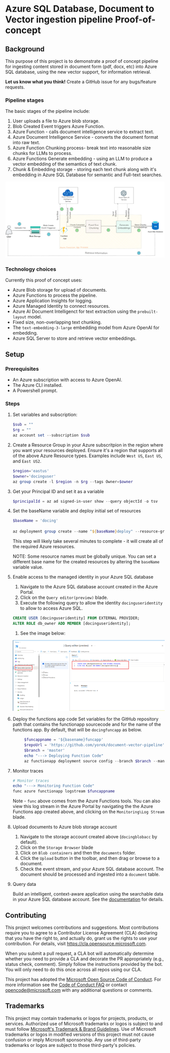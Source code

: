# Azure SQL Database, Document to Vector ingestion pipeline Proof-of-concept

## Background
This purpose of this project is to demonstrate a proof of concept pipeline for ingesting content stored in document form (pdf, docx, etc) into Azure SQL database, using the new vector support, for information retrieval.

**Let us know what you think!** Create a GitHub issue for any bugs/feature requests.

### Pipeline stages
The basic stages of the pipeline include:

1. User uploads a file to Azure blob storage.
1. Blob Created Event triggers Azure Function.
1. Azure Function - calls document intelligence service to extract text.
1. Azure Document Intelligence Service - converts the document format into raw text.
1. Azure Function Chunking process- break text into reasonable size chunks for LLMs to process.
1. Azure Functions Generate embedding - using an LLM to produce a vector embedding of the semantics of text chunk.
1. Chunk & Embedding storage - storing each text chunk along with it's embedding in Azure SQL Database for semantic and Full-text searches.

![pipleline](images/azuresql_pipeline.png "Pipeline")

### Technology choices
Currently this proof of concept uses:
* Azure Blob storage for upload of documents.
* Azure Functions to process the pipeline.
* Azure Application Insights for logging.
* Azure Managed Identity to connect resources.
* Azure AI Document Intelligenct for text extraction using the `prebuilt-layout` model.
* Fixed size, non-overlapping text chunking.
* The `text-embedding-3-large` embedding model from Azure OpenAI for embedding.
* Azure SQL Server to store and retrieve vector embeddings.

## Setup

### Prerequisites
* An Azure subscription with access to Azure OpenAI.
* The Azure CLI installed.
* A Powershell prompt.


### Steps


1. Set variables and subscription:
    ```powershell
    $sub = ""
    $rg = ""
    az account set --subscription $sub    
    ```

1. Create a Resource Group in your Azure subscritpion in the region where you want your resources deployed. Ensure it's a region that supports all of the above Azure Resource types. Examples include `West US`, `East US`, and `East US2`.

    ```powershell
    $region='eastus'
    $owner='docinguser'
    az group create -l $region -n $rg --tags Owner=$owner 
    ```

1. Get your Principal ID and set it as a variable
    ```powershell
    $principalId = az ad signed-in-user show --query objectId -o tsv
    ```
1. Set the baseName variable and deploy initial set of resources
    ```powershell
    $baseName = 'docing'

    az deployment group create --name "${baseName}deploy" --resource-group $rg --template-file '.\deployment\main.bicep' -p .\deployment\main.bicepparam --parameters userPrincipalId=$principalId baseName=$baseName
    ```
    This step will likely take several minutes to complete - it will create all of the required Azure resources.

    NOTE: Some resource names must be globally unique. You can set a different base name for the created resources by altering the `baseName` variable value.    

1. Enable access to the managed identity in your Azure SQL database

    1. Navigate to the Azure SQL database account created in the Azure Portal.
    1. Click on the `Query editor(preview)` blade.
    1. Execute the following query to allow the identity `docinguseridentity` to allow to access Azure SQL.
    ``` SQL
    CREATE USER [docinguseridentity] FROM EXTERNAL PROVIDER;
    ALTER ROLE db_owner ADD MEMBER [docinguseridentity];
    ```
    1. See the image below:

    ![screenshot](images/azuresql_managedidentity.png "Enable vector search")

1. Deploy the functions app code
    Set variables for the GitHub repository path that contains the functionapp sourcecode and for the name of the functions app. By default, that will be `docingfuncapp` as below. 
   ```powershell
        $funcappname = '${basename}funcapp'
        $repoUrl = 'https://github.com/yorek/document-vector-pipeline'
        $branch = 'master'
        echo "---> Deploying Function Code"
        az functionapp deployment source config --branch $branch --manual-integration --name $funcappname --repo-url $repoUrl --resource-group $rg
    ```

1. Monitor traces
    ```powershell
    # Monitor traces 
    echo "---> Monitoring Function Code"
    func azure functionapp logstream $funcappname
    ```
    Note - `func` above comes from the Azure Functions tools.  You can also view this log stream in the Azure Portal by navigating the the Azure Functions app created above, and clicking on the `Monitoring\Log Stream` blade.

1. Upload documents to Azure blob storage account
    1. Navigate to the storage account created above (`docingblobacc` by default).
    1. Click on the `Storage Browser` blade
    1. Click on `Blob containers` and then the `documents` folder.
    1. Click the `Upload` button in the toolbar, and then drag or browse to a document.
    1. Check the event stream, and your Azure SQL database account. The document should be processed and ingested into a `document` table.

1. Query data

    Build an intelligent, context-aware application using the searchable data in your Azure SQL database account. See the [documentation](https://github.com/Azure-Samples/azure-sql-db-vector-search) for details.

## Contributing

This project welcomes contributions and suggestions.  Most contributions require you to agree to a
Contributor License Agreement (CLA) declaring that you have the right to, and actually do, grant us
the rights to use your contribution. For details, visit https://cla.opensource.microsoft.com.

When you submit a pull request, a CLA bot will automatically determine whether you need to provide
a CLA and decorate the PR appropriately (e.g., status check, comment). Simply follow the instructions
provided by the bot. You will only need to do this once across all repos using our CLA.

This project has adopted the [Microsoft Open Source Code of Conduct](https://opensource.microsoft.com/codeofconduct/).
For more information see the [Code of Conduct FAQ](https://opensource.microsoft.com/codeofconduct/faq/) or
contact [opencode@microsoft.com](mailto:opencode@microsoft.com) with any additional questions or comments.

## Trademarks

This project may contain trademarks or logos for projects, products, or services. Authorized use of Microsoft 
trademarks or logos is subject to and must follow 
[Microsoft's Trademark & Brand Guidelines](https://www.microsoft.com/en-us/legal/intellectualproperty/trademarks/usage/general).
Use of Microsoft trademarks or logos in modified versions of this project must not cause confusion or imply Microsoft sponsorship.
Any use of third-party trademarks or logos are subject to those third-party's policies.
